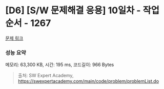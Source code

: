 # [D6] [S/W 문제해결 응용] 10일차 - 작업순서 - 1267 

[문제 링크](https://swexpertacademy.com/main/code/problem/problemDetail.do?contestProbId=AV18TrIqIwUCFAZN) 

### 성능 요약

메모리: 63,300 KB, 시간: 195 ms, 코드길이: 966 Bytes



> 출처: SW Expert Academy, https://swexpertacademy.com/main/code/problem/problemList.do